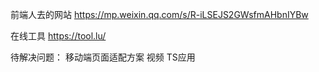 前端人去的网站
https://mp.weixin.qq.com/s/R-iLSEJS2GWsfmAHbnIYBw

在线工具
https://tool.lu/

待解决问题：
移动端页面适配方案 视频
TS应用